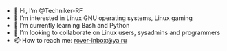 - 👋 Hi, I’m @Techniker-RF
- 👀 I’m interested in Linux GNU operating systems, Linux gaming
- 🌱 I’m currently learning Bash and Python
- 💞️ I’m looking to collaborate on Linux users, sysadmins and programmers
- 📫 How to reach me: rover-inbox@ya.ru

<!---
Techniker-RF/Techniker-RF is a ✨ special ✨ repository because its `README.md` (this file) appears on your GitHub profile.
You can click the Preview link to take a look at your changes.
--->
